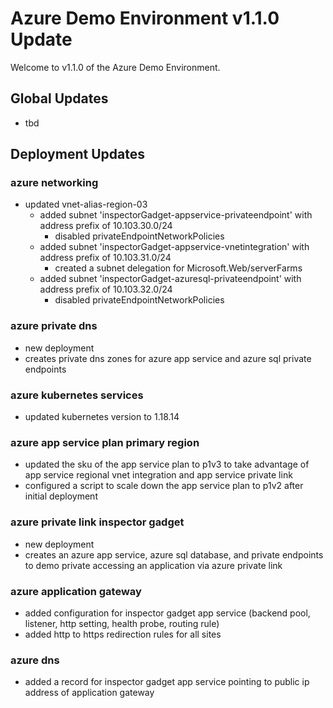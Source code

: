 # Azure Demo Environment v1.1.0 Update

Welcome to v1.1.0 of the Azure Demo Environment.

## Global Updates

- tbd

## Deployment Updates

### azure networking

- updated vnet-alias-region-03
  - added subnet 'inspectorGadget-appservice-privateendpoint' with address
    prefix of 10.103.30.0/24
    - disabled privateEndpointNetworkPolicies
  - added subnet 'inspectorGadget-appservice-vnetintegration' with address
    prefix of 10.103.31.0/24
    - created a subnet delegation for Microsoft.Web/serverFarms
  - added subnet 'inspectorGadget-azuresql-privateendpoint' with address prefix
    of 10.103.32.0/24
    - disabled privateEndpointNetworkPolicies

### azure private dns

- new deployment
- creates private dns zones for azure app service and azure sql private
  endpoints

### azure kubernetes services

- updated kubernetes version to 1.18.14

### azure app service plan primary region

- updated the sku of the app service plan to p1v3 to take advantage of app
  service regional vnet integration and app service private link
- configured a script to scale down the app service plan to p1v2 after initial
  deployment

### azure private link inspector gadget

- new deployment
- creates an azure app service, azure sql database, and private endpoints to
  demo private accessing an application via azure private link

### azure application gateway

- added configuration for inspector gadget app service (backend pool, listener,
  http setting, health probe, routing rule)
- added http to https redirection rules for all sites

### azure dns

- added a record for inspector gadget app service pointing to public ip address
  of application gateway
